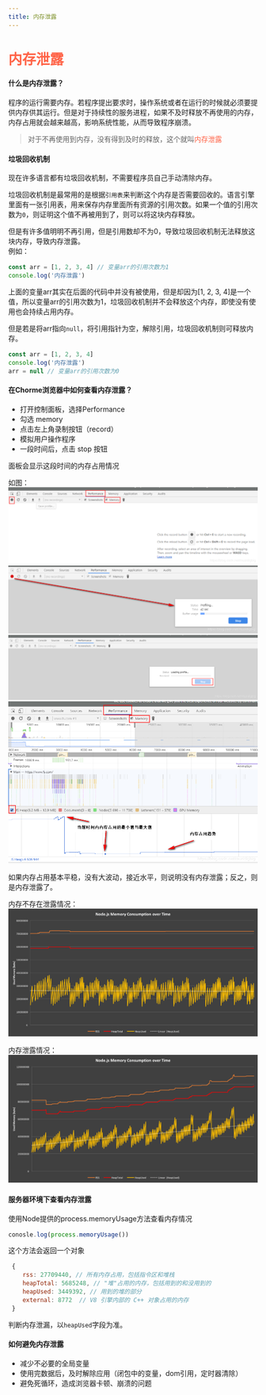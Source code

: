 ```yaml
---
title: 内存泄露
---  
```


# <font color="#FF6347">内存泄露</font>

#### 什么是内存泄露？  

程序的运行需要内存。若程序提出要求时，操作系统或者在运行的时候就必须要提供内存供其运行。但是对于持续性的服务进程，如果不及时释放不再使用的内存，内存占用就会越来越高，影响系统性能，从而导致程序崩溃。  

> 对于不再使用到内存，没有得到及时的释放，这个就叫<font color="#FF6347">内存泄露</font>

#### 垃圾回收机制

现在许多语言都有垃圾回收机制，不需要程序员自己手动清除内存。  

垃圾回收机制是最常用的是根据`引用表`来判断这个内存是否需要回收的。语言引擎里面有一张引用表，用来保存内存里面所有资源的引用次数。如果一个值的引用次数为`0`，则证明这个值不再被用到了，则可以将这块内存释放。

但是有许多值明明不再引用，但是引用数却不为0，导致垃圾回收机制无法释放这块内存，导致内存泄露。  
例如：  

```js
const arr = [1, 2, 3, 4] // 变量arr的引用次数为1
console.log('内存泄露')
```   

上面的变量arr其实在后面的代码中并没有被使用，但是却因为[1, 2, 3, 4]是一个值，所以变量arr的引用次数为1，垃圾回收机制并不会释放这个内存，即使没有使用也会持续占用内存。   

但是若是将arr指向`null`，将引用指针为空，解除引用，垃圾回收机制则可释放内存。

```js
const arr = [1, 2, 3, 4]
console.log('内存泄露')
arr = null // 变量arr的引用次数为0
```   

#### 在Chorme浏览器中如何查看内存泄露？  

* 打开控制面板，选择Performance 
* 勾选 memory 
* 点击左上角录制按钮（record）
* 模拟用户操作程序  
* 一段时间后，点击 stop 按钮  

 面板会显示这段时间的内存占用情况   

如图：  
![内存泄露1](../.vuepress/public/imgs/ncxl1.png)   
![内存泄露2](../.vuepress/public/imgs/ncxl2.png) 
![内存泄露3](../.vuepress/public/imgs/ncxl3.png) 
![内存泄露4](../.vuepress/public/imgs/ncxl4.png) 

如果内存占用基本平稳，没有大波动，接近水平，则说明没有内存泄露；反之，则是内存泄露了。  

内存不存在泄露情况：  
![内存不泄露](../.vuepress/public/imgs/ncbxl.png)    

内存泄露情况：  
![内存泄露](../.vuepress/public/imgs/ncxl.png)   

#### 服务器环境下查看内存泄露    

使用Node提供的process.memoryUsage方法查看内存情况  

```js
conosle.log(process.memoryUsage())
```  
这个方法会返回一个对象  
```js
 {  
    rss: 27709440, // 所有内存占用，包括指令区和堆栈
    heapTotal: 5685248, // "堆"占用的内存，包括用到的和没用到的
    heapUsed: 3449392, // 用到的堆的部分
    external: 8772  // V8 引擎内部的 C++ 对象占用的内存
 } 
```   

判断内存泄漏，以`heapUsed`字段为准。  

#### 如何避免内存泄露  

* 减少不必要的全局变量  
* 使用完数据后，及时解除应用（闭包中的变量，dom引用，定时器清除）  
* 避免死循环，造成浏览器卡顿、崩溃的问题

